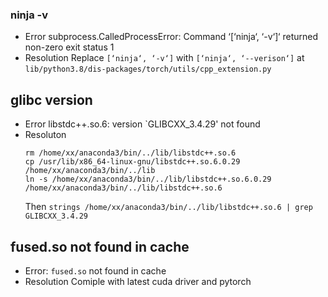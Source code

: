 ### ninja -v
- Error
    subprocess.CalledProcessError: Command ‘[‘ninja‘, ‘-v‘]‘ returned non-zero exit status 1
- Resolution
    Replace `[‘ninja‘, ‘-v‘]` with `[‘ninja‘, ‘--verison‘]` at `lib/python3.8/dis-packages/torch/utils/cpp_extension.py`

## glibc version 
- Error
    libstdc++.so.6: version `GLIBCXX_3.4.29' not found
- Resoluton
    ```
    rm /home/xx/anaconda3/bin/../lib/libstdc++.so.6 
    cp /usr/lib/x86_64-linux-gnu/libstdc++.so.6.0.29 /home/xx/anaconda3/bin/../lib 
    ln -s /home/xx/anaconda3/bin/../lib/libstdc++.so.6.0.29 /home/xx/anaconda3/bin/../lib/libstdc++.so.6
    ```
    Then
    `strings /home/xx/anaconda3/bin/../lib/libstdc++.so.6 | grep GLIBCXX_3.4.29`

## fused.so not found in cache
- Error: `fused.so` not found in cache
- Resolution
    Comiple with latest cuda driver and pytorch
